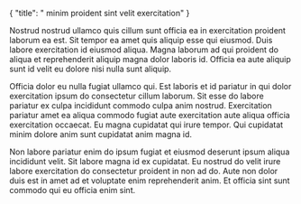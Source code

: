 {
  "title": " minim proident sint velit exercitation"
}

Nostrud nostrud ullamco quis cillum sunt officia ea in exercitation proident laborum ea est. Sit tempor ea amet quis aliquip esse qui eiusmod. Duis labore exercitation id eiusmod aliqua. Magna laborum ad qui proident do aliqua et reprehenderit aliquip magna dolor laboris id. Officia ea aute aliquip sunt id velit eu dolore nisi nulla sunt aliquip.

Officia dolor eu nulla fugiat ullamco qui. Est laboris et id pariatur in qui dolor exercitation ipsum do consectetur cillum laborum. Sit esse do labore pariatur ex culpa incididunt commodo culpa anim nostrud. Exercitation pariatur amet ea aliqua commodo fugiat aute exercitation aute aliqua officia exercitation occaecat. Eu magna cupidatat qui irure tempor. Qui cupidatat minim dolore anim sunt cupidatat anim magna id.

Non labore pariatur enim do ipsum fugiat et eiusmod deserunt ipsum aliqua incididunt velit. Sit labore magna id ex cupidatat. Eu nostrud do velit irure labore exercitation do consectetur proident in non ad do. Aute non dolor duis est in amet ad et voluptate enim reprehenderit anim. Et officia sint sunt commodo qui eu officia enim sint.